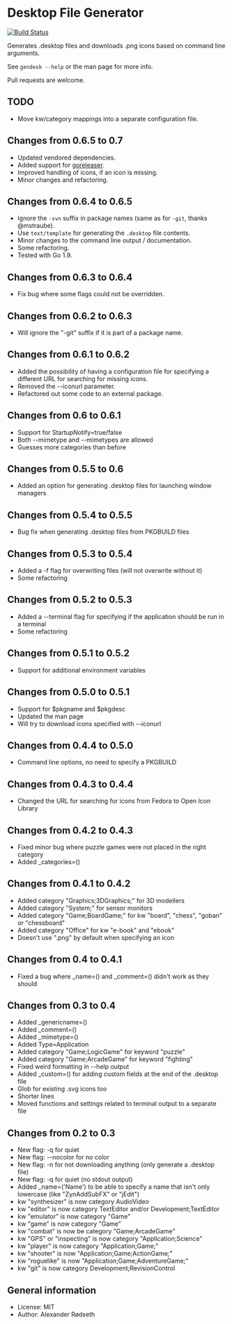 Desktop File Generator
======================

[![Build Status](https://travis-ci.org/xyproto/gendesk.svg?branch=master)](https://travis-ci.org/xyproto/gendesk)

Generates .desktop files and downloads .png icons based on command line arguments.

See `gendesk --help` or the man page for more info.

Pull requests are welcome.

TODO
----
* Move kw/category mappings into a separate configuration file.

Changes from 0.6.5 to 0.7
-------------------------
* Updated vendored dependencies.
* Added support for [goreleaser](https://github.com/goreleaser/goreleaser).
* Improved handling of icons, if an icon is missing.
* Minor changes and refactoring.

Changes from 0.6.4 to 0.6.5
---------------------------
* Ignore the `-svn` suffix in package names (same as for `-git`, thanks @mstraube).
* Use `text/template` for generating the `.desktop` file contents.
* Minor changes to the command line output / documentation.
* Some refactoring.
* Tested with Go 1.9.

Changes from 0.6.3 to 0.6.4
---------------------------
* Fix bug where some flags could not be overridden.

Changes from 0.6.2 to 0.6.3
---------------------------
* Will ignore the "-git" suffix if it is part of a package name.

Changes from 0.6.1 to 0.6.2
---------------------------
* Added the possibility of having a configuration file for specifying a different URL for searching for missing icons.
* Removed the --iconurl parameter.
* Refactored out some code to an external package.

Changes from 0.6 to 0.6.1
-------------------------
* Support for StartupNotify=true/false
* Both --mimetype and --mimetypes are allowed
* Guesses more categories than before

Changes from 0.5.5 to 0.6
-------------------------
* Added an option for generating .desktop files for launching window managers

Changes from 0.5.4 to 0.5.5
---------------------------
* Bug fix when generating .desktop files from PKGBUILD files

Changes from 0.5.3 to 0.5.4
---------------------------
* Added a -f flag for overwriting files (will not overwrite without it)
* Some refactoring

Changes from 0.5.2 to 0.5.3
---------------------------
* Added a --terminal flag for specifying if the application should be run in a terminal
* Some refactoring

Changes from 0.5.1 to 0.5.2
---------------------------
* Support for additional environment variables

Changes from 0.5.0 to 0.5.1
---------------------------
* Support for $pkgname and $pkgdesc
* Updated the man page
* Will try to download icons specified with --iconurl

Changes from 0.4.4 to 0.5.0
---------------------------
* Command line options, no need to specify a PKGBUILD

Changes from 0.4.3 to 0.4.4
---------------------------
* Changed the URL for searching for icons from Fedora to Open Icon Library

Changes from 0.4.2 to 0.4.3
---------------------------
* Fixed minor bug where puzzle games were not placed in the right category
* Added \_categories=()


Changes from 0.4.1 to 0.4.2
---------------------------
* Added category "Graphics;3DGraphics;" for 3D modellers
* Added category "System;" for sensor monitors
* Added category "Game;BoardGame;" for kw "board", "chess", "goban" or "chessboard"
* Added category "Office" for kw "e-book" and "ebook"
* Doesn't use ".png" by default when specifying an icon


Changes from 0.4 to 0.4.1
-------------------------
* Fixed a bug where \_name=() and \_comment=() didn't work as they should


Changes from 0.3 to 0.4
-----------------------
* Added \_genericname=()
* Added \_comment=()
* Added \_mimetype=()
* Added Type=Application
* Added category "Game;LogicGame" for keyword "puzzle"
* Added category "Game;ArcadeGame" for keyword "fighting"
* Fixed weird formatting in --help output
* Added \_custom=() for adding custom fields at the end of the .desktop file
* Glob for existing .svg icons too
* Shorter lines
* Moved functions and settings related to terminal output to a separate file


Changes from 0.2 to 0.3
-----------------------
* New flag: -q for quiet
* New flag: --nocolor for no color
* New flag: -n for not downloading anything (only generate a .desktop file)
* New flag: -q for quiet (no stdout output)
* Added \_name=('Name') to be able to specify a name that isn't only lowercase (like "ZynAddSubFX" or "jEdit")
* kw "synthesizer" is now category AudioVideo
* kw "editor" is now category TextEditor and/or Development;TextEditor
* kw "emulator" is now category "Game"
* kw "game" is now category "Game"
* kw "combat" is now be category "Game;ArcadeGame"
* kw "GPS" or "inspecting" is now category "Application;Science"
* kw "player" is now category "Application;Game;"
* kw "shooter" is now "Application;Game;ActionGame;"
* kw "roguelike" is now "Application;Game;AdventureGame;"
* kw "git" is now category Development;RevisionControl


General information
-------------------

* License: MIT
* Author: Alexander Rødseth

